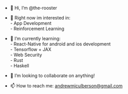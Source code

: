 - 👋 Hi, I’m @the-rooster

- 👀 Right now im interested in:</br>
      - App Development<br/>
      - Reinforcement Learning <br/>
      
- 🌱 I’m currently learning:</br>
      -  React-Native for android and ios development</br>
      -  Tensorflow + JAX</br>
      -  Web Security</br>
      -  Rust</br>
      -  Haskell</br>
      
- 💞️ I’m looking to collaborate on anything!

- 📫 How to reach me: andrewmjculberson@gmail.com

